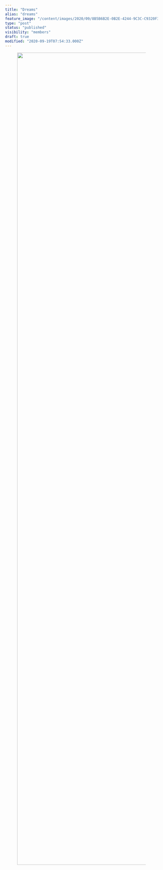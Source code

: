 ```yaml
---
title: "Dreams"
alias: "dreams"
feature_image: "/content/images/2020/09/8B5B6B2E-0B2E-4244-9C3C-C9320F3E338F.jpeg"
type: "post"
status: "published"
visibility: "members"
draft: true
modified: "2020-09-19T07:54:33.000Z"
---
```


<figure class="kg-card kg-image-card kg-width-wide"><img src="/content/images/2020/12/433A0796-604E-4BAE-8946-978E952391CA.jpeg" class="kg-image" alt loading="lazy" width="2000" height="2668" srcset="/content/images/size/w600/2020/12/433A0796-604E-4BAE-8946-978E952391CA.jpeg 600w, /content/images/size/w1000/2020/12/433A0796-604E-4BAE-8946-978E952391CA.jpeg 1000w, /content/images/size/w1600/2020/12/433A0796-604E-4BAE-8946-978E952391CA.jpeg 1600w, /content/images/2020/12/433A0796-604E-4BAE-8946-978E952391CA.jpeg 2000w" sizes="(min-width: 1200px) 1200px"></figure>
